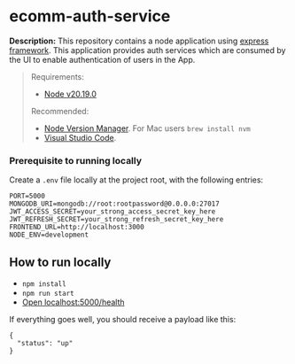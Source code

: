 # ecomm-auth-service

**Description:** This repository contains a node application using [express framework](https://expressjs.com/es/starter/installing.html). This application provides auth services which are consumed by the UI to enable authentication of users in the App.

> Requirements:
>
> - [Node v20.19.0](https://nodejs.org/es/download/releases/)
>
> Recommended:
>
> - [Node Version Manager](https://github.com/nvm-sh/nvm). For Mac users `brew install nvm`
> - [Visual Studio Code](https://code.visualstudio.com/Download).

### Prerequisite to running locally
Create a `.env` file locally at the project root, with the following entries:
```
PORT=5000
MONGODB_URI=mongodb://root:rootpassword@0.0.0.0:27017
JWT_ACCESS_SECRET=your_strong_access_secret_key_here
JWT_REFRESH_SECRET=your_strong_refresh_secret_key_here
FRONTEND_URL=http://localhost:3000
NODE_ENV=development
```

## How to run locally

- `npm install`
- `npm run start`
- [Open localhost:5000/health](http://localhost:5000/health)

If everything goes well, you should receive a payload like this: 
```
{
  "status": "up"
}
```